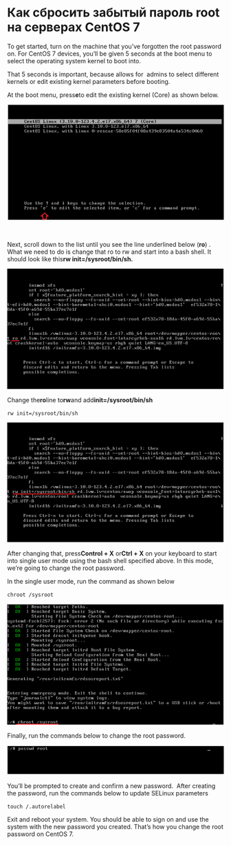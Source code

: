 # Как сбросить забытый пароль root на серверах CentOS 7

To get started, turn on the machine that you’ve forgotten the root password on. For CentOS 7 devices, you’ll be given 5 seconds at the boot menu to select the operating system kernel to boot into.

That 5 seconds is important, because allows for  admins to select different kernels or edit existing kernel parameters before booting.

At the boot menu, press**e**to edit the existing kernel (Core) as shown below.

[![Changing root password on centos 7](/images/6639ad12dfb81779c5ab262634ba2ba3.png)](https://www.liberiangeek.net/wp-content/uploads/2014/09/centos7-forgot-root-password.png)

[  
](https://is.ltroute.com/click.track?CID=420817&AFID=426982&SID=liberiangeek&nonencodedurl=https://www.fandomcentre.com/products/doctor-who-spinning-3d-tardis-police-box-pendant-necklace-w-30-chain)

Next, scroll down to the list until you see the line underlined below (**ro**) . What we need to do is change that ro to rw and start into a bash shell. It should look like this**rw init=/sysroot/bin/sh.**

[![forgotten root password on centos 7](/images/fec0c31cfaf6dc4587d9008125b9a50d.png)](https://www.liberiangeek.net/wp-content/uploads/2014/09/centos7-forgot-root-password-1.png)

Change the**ro**line to**rw**and add**init=/sysroot/bin/sh**

```
rw init=/sysroot/bin/sh
```

[![changing root password on centos](/images/91ec5236a7880cf72f8d01ebe5b1775f.png)](https://www.liberiangeek.net/wp-content/uploads/2014/09/centos7-forgot-root-password-2.png)

After changing that, press**Control + X** or**Ctrl + X** on your keyboard to start into single user mode using the bash shell specified above. In this mode, we’re going to change the root password.

In the single user mode, run the command as shown below

```
chroot /sysroot
```

[![password change on centos 7](/images/5db43420e207098a193135248fcae6cb.png)](https://www.liberiangeek.net/wp-content/uploads/2014/09/centos7-forgot-root-password-3.png)

Finally, run the commands below to change the root password.

[![change password on centos 7](/images/629515fa748d692d5f3e254117e5f55a.png)](https://www.liberiangeek.net/wp-content/uploads/2014/09/centos7-forgot-root-password-4.png)


You’ll be prompted to create and confirm a new password.  After creating the password, run the commands below to update SELinux parameters

```
touch /.autorelabel
```

Exit and reboot your system. You should be able to sign on and use the system with the new password you created. That’s how you change the root password on CentOS 7.